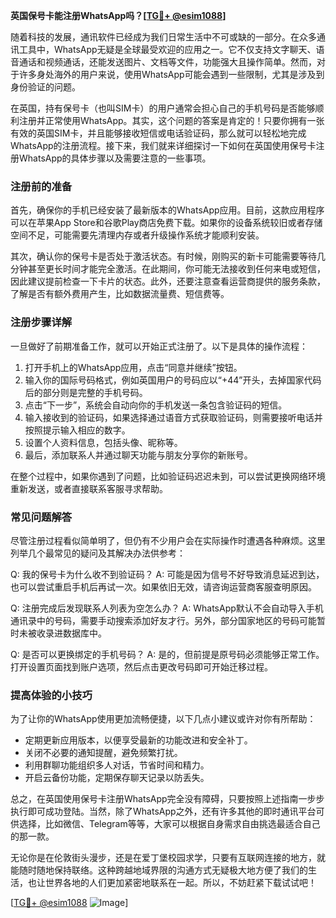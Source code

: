 **英国保号卡能注册WhatsApp吗？[[TG💪+ @esim1088](https://t.me/s/esim1088)]**

随着科技的发展，通讯软件已经成为我们日常生活中不可或缺的一部分。在众多通讯工具中，WhatsApp无疑是全球最受欢迎的应用之一。它不仅支持文字聊天、语音通话和视频通话，还能发送图片、文档等文件，功能强大且操作简单。然而，对于许多身处海外的用户来说，使用WhatsApp可能会遇到一些限制，尤其是涉及到身份验证的问题。

在英国，持有保号卡（也叫SIM卡）的用户通常会担心自己的手机号码是否能够顺利注册并正常使用WhatsApp。其实，这个问题的答案是肯定的！只要你拥有一张有效的英国SIM卡，并且能够接收短信或电话验证码，那么就可以轻松地完成WhatsApp的注册流程。接下来，我们就来详细探讨一下如何在英国使用保号卡注册WhatsApp的具体步骤以及需要注意的一些事项。

### 注册前的准备

首先，确保你的手机已经安装了最新版本的WhatsApp应用。目前，这款应用程序可以在苹果App Store和谷歌Play商店免费下载。如果你的设备系统较旧或者存储空间不足，可能需要先清理内存或者升级操作系统才能顺利安装。

其次，确认你的保号卡是否处于激活状态。有时候，刚购买的新卡可能需要等待几分钟甚至更长时间才能完全激活。在此期间，你可能无法接收到任何来电或短信，因此建议提前检查一下卡片的状态。此外，还要注意查看运营商提供的服务条款，了解是否有额外费用产生，比如数据流量费、短信费等。

### 注册步骤详解

一旦做好了前期准备工作，就可以开始正式注册了。以下是具体的操作流程：

1. 打开手机上的WhatsApp应用，点击“同意并继续”按钮。
2. 输入你的国际号码格式，例如英国用户的号码应以“+44”开头，去掉国家代码后的部分则是完整的手机号码。
3. 点击“下一步”，系统会自动向你的手机发送一条包含验证码的短信。
4. 输入接收到的验证码，如果选择通过语音方式获取验证码，则需要接听电话并按照提示输入相应的数字。
5. 设置个人资料信息，包括头像、昵称等。
6. 最后，添加联系人并通过聊天功能与朋友分享你的新账号。

在整个过程中，如果你遇到了问题，比如验证码迟迟未到，可以尝试更换网络环境重新发送，或者直接联系客服寻求帮助。

### 常见问题解答

尽管注册过程看似简单明了，但仍有不少用户会在实际操作时遭遇各种麻烦。这里列举几个最常见的疑问及其解决办法供参考：

Q: 我的保号卡为什么收不到验证码？
A: 可能是因为信号不好导致消息延迟到达，也可以尝试重启手机后再试一次。如果依旧无效，请咨询运营商客服查明原因。

Q: 注册完成后发现联系人列表为空怎么办？
A: WhatsApp默认不会自动导入手机通讯录中的号码，需要手动搜索添加好友才行。另外，部分国家地区的号码可能暂时未被收录进数据库中。

Q: 是否可以更换绑定的手机号码？
A: 是的，但前提是原号码必须能够正常工作。打开设置页面找到账户选项，然后点击更改号码即可开始迁移过程。

### 提高体验的小技巧

为了让你的WhatsApp使用更加流畅便捷，以下几点小建议或许对你有所帮助：

- 定期更新应用版本，以便享受最新的功能改进和安全补丁。
- 关闭不必要的通知提醒，避免频繁打扰。
- 利用群聊功能组织多人对话，节省时间和精力。
- 开启云备份功能，定期保存聊天记录以防丢失。

总之，在英国使用保号卡注册WhatsApp完全没有障碍，只要按照上述指南一步步执行即可成功登陆。当然，除了WhatsApp之外，还有许多其他的即时通讯平台可供选择，比如微信、Telegram等等，大家可以根据自身需求自由挑选最适合自己的那一款。

无论你是在伦敦街头漫步，还是在爱丁堡校园求学，只要有互联网连接的地方，就能随时随地保持联络。这种跨越地域界限的沟通方式无疑极大地方便了我们的生活，也让世界各地的人们更加紧密地联系在一起。所以，不妨赶紧下载试试吧！

[[TG💪+ @esim1088](https://t.me/s/esim1088) ![Image](https://i.postimg.cc/4NQfJmqS/Snipaste-2025-05-13-00-14-12.png)]
